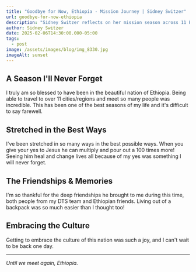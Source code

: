 ```yaml
---
title: "Goodbye for Now, Ethiopia - Mission Journey | Sidney Switzer"
url: goodbye-for-now-ethiopia
description: "Sidney Switzer reflects on her mission season across 11 Ethiopian cities. Discover stories of faith, friendships, and how saying yes to Jesus transforms lives."
author: Sidney Switzer
date: 2025-02-06T14:30:00.000-05:00
tags:
  - post
image: /assets/images/blog/img_8330.jpg
imageAlt: sunset
---
```


## A Season I'll Never Forget

I truly am so blessed to have been in the beautiful nation of Ethiopia. Being able to travel to over 11 cities/regions and meet so many people was incredible. This has been one of the best seasons of my life and it's difficult to say farewell.

## Stretched in the Best Ways

I've been stretched in so many ways in the best possible ways. When you give your yes to Jesus he can multiply and pour out a 100 times more! Seeing him heal and change lives all because of my yes was something I will never forget.

## The Friendships & Memories

I'm so thankful for the deep friendships he brought to me during this time, both people from my DTS team and Ethiopian friends. Living out of a backpack was so much easier than I thought too!

## Embracing the Culture

Getting to embrace the culture of this nation was such a joy, and I can't wait to be back one day.

---

_Until we meet again, Ethiopia._
